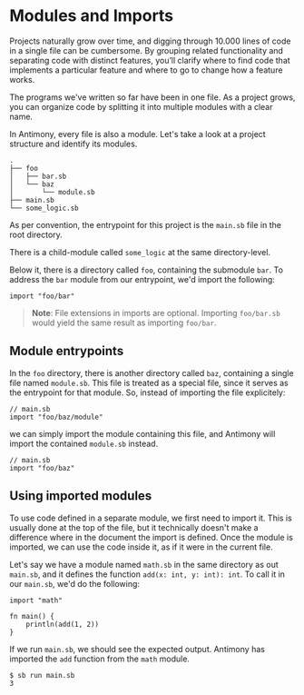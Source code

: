 # Modules and Imports

Projects naturally grow over time, and digging through 10.000 lines of code in a single file can be cumbersome. By grouping related functionality and separating code with distinct features, you’ll clarify where to find code that implements a particular feature and where to go to change how a feature works.

The programs we've written so far have been in one file. As a project grows, you can organize code by splitting it into multiple modules with a clear name.

In Antimony, every file is also a module. Let's take a look at a project structure and identify its modules.

```
.
├── foo
│   ├── bar.sb
│   └── baz
│       └── module.sb
├── main.sb
└── some_logic.sb
```

As per convention, the entrypoint for this project is the `main.sb` file in the root directory.

There is a child-module called `some_logic` at the same directory-level.

Below it, there is a directory called `foo`, containing the submodule `bar`. To address the `bar` module from our entrypoint, we'd import the following:

```
import "foo/bar"
```

> **Note**: File extensions in imports are optional. Importing `foo/bar.sb` would yield the same result as importing `foo/bar`.

## Module entrypoints

In the `foo` directory, there is another directory called `baz`, containing a single file named `module.sb`. This file is treated as a special file, since it serves as the entrypoint for that module. So, instead of importing the file explicitely:

```
// main.sb
import "foo/baz/module"
```

we can simply import the module containing this file, and Antimony will import the contained `module.sb` instead.

```
// main.sb
import "foo/baz"
```

## Using imported modules

To use code defined in a separate module, we first need to import it. This is usually done at the top of the file, but it technically doesn't make a difference where in the document the import is defined. Once the module is imported, we can use the code inside it, as if it were in the current file.

Let's say we have a module named `math.sb` in the same directory as out `main.sb`, and it defines the function `add(x: int, y: int): int`. To call it in our `main.sb`, we'd do the following:

```
import "math"

fn main() {
    println(add(1, 2))
}
```

If we run `main.sb`, we should see the expected output. Antimony has imported the `add` function from the `math` module.

```
$ sb run main.sb
3
```
